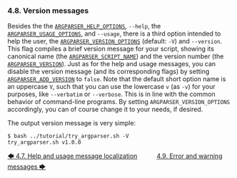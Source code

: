 ### 4.8. Version messages

Besides the the [`ARGPARSER_HELP_OPTIONS`](../reference/environment_variables/environment_variables.md#8428-argparser_help_options), `--help`, the [`ARGPARSER_USAGE_OPTIONS`](../reference/environment_variables/environment_variables.md#8453-argparser_usage_options), and `--usage`, there is a third option intended to help the user, the [`ARGPARSER_VERSION_OPTIONS`](../reference/environment_variables/environment_variables.md#8460-argparser_version_options) (default: `-V`) and `--version`. This flag compiles a brief version message for your script, showing its canonical name (the [`ARGPARSER_SCRIPT_NAME`](../reference/environment_variables/environment_variables.md#8438-argparser_script_name)) and the version number (the [`ARGPARSER_VERSION`](../reference/environment_variables/environment_variables.md#8458-argparser_version)). Just as for the help and usage messages, you can disable the version message (and its corresponding flags) by setting [`ARGPARSER_ADD_VERSION`](../reference/environment_variables/environment_variables.md#844-argparser_add_version) to `false`. Note that the default short option name is an uppercase `V`, such that you can use the lowercase `v` (as `-v`) for your purposes, like `--verbatim` or `--verbose`. This is in line with the common behavior of command-line programs. By setting `ARGPARSER_VERSION_OPTIONS` accordingly, you can of course change it to your needs, if desired.

The output version message is very simple:

<!-- <include command="bash ../tutorial/try_argparser.sh -V" lang="console"> -->
```console
$ bash ../tutorial/try_argparser.sh -V
try_argparser.sh v1.0.0
```
<!-- </include> -->

[&#129092;&nbsp;4.7. Help and usage message localization](help_and_usage_message_localization.md)
&nbsp;&nbsp;&nbsp;&nbsp;&nbsp;&nbsp;&nbsp;&nbsp;&nbsp;&nbsp;[4.9. Error and warning messages&nbsp;&#129094;](error_and_warning_messages.md)
